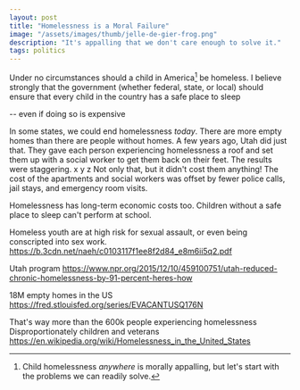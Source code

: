 ```yaml
---
layout: post
title: "Homelessness is a Moral Failure"
image: "/assets/images/thumb/jelle-de-gier-frog.png"
description: "It's appalling that we don't care enough to solve it."
tags: politics
---
```


Under no circumstances should a child in America[^1] be homeless. I believe strongly that the government (whether federal, state, or local) should ensure that every child in the country has a safe place to sleep

-- even if doing so is expensive






[^1]: Child homelessness *anywhere* is morally appalling, but let's start with the problems we can readily solve. 









In some states, we could end homelessness *today*. There are more empty homes than there are people without homes. A few years ago, Utah did just that. They gave each person experiencing homelessness a roof and set them up with a social worker to get them back on their feet. The results were staggering. 
x
y
z
Not only that, but it didn't cost them anything! The cost of the apartments and social workers was offset by fewer police calls, jail stays, and emergency room visits. 

Homelessness has long-term economic costs too. Children without a safe place to sleep can't perform at school. 

Homeless youth are at high risk for sexual assault, or even being conscripted into sex work. 
https://b.3cdn.net/naeh/c0103117f1ee8f2d84_e8m6ii5q2.pdf

Utah program
https://www.npr.org/2015/12/10/459100751/utah-reduced-chronic-homelessness-by-91-percent-heres-how

18M empty homes in the US
https://fred.stlouisfed.org/series/EVACANTUSQ176N

That's way more than the 600k people experiencing homelessness
Disproportionately children and veterans
https://en.wikipedia.org/wiki/Homelessness_in_the_United_States
